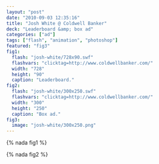 ```yaml
---
layout: "post"
date: "2010-09-03 12:35:16"
title: "Josh White @ Coldwell Banker"
deck: "Leaderboard &amp; box ad"
categories: ["ad"]
tags: ["flash", "animation", "photoshop"]
featured: "fig3"
fig1:
  flash: "josh-white/728x90.swf"
  flashvars: "clicktag=http://www.coldwellbanker.com/"
  width: "728"
  height: "90"
  caption: "Leaderboard."
fig2:
  flash: "josh-white/300x250.swf"
  flashvars: "clicktag=http://www.coldwellbanker.com/"
  width: "300"
  height: "250"
  caption: "Box ad."
fig3:
  image: "josh-white/300x250.png"
---
```


{% nada fig1 %}

{% nada fig2 %}
